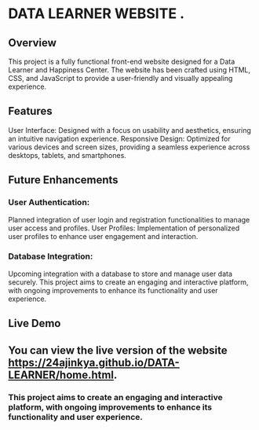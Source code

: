 # DATA LEARNER WEBSITE .

## Overview
This project is a fully functional front-end website designed for a Data Learner and Happiness Center. The website has been crafted using HTML, CSS, and JavaScript to provide a user-friendly and visually appealing experience.

## Features
User Interface: Designed with a focus on usability and aesthetics, ensuring an intuitive navigation experience.
Responsive Design: Optimized for various devices and screen sizes, providing a seamless experience across desktops, tablets, and smartphones.

## Future Enhancements

### User Authentication: 
Planned integration of user login and registration functionalities to manage user access and profiles.
User Profiles: Implementation of personalized user profiles to enhance user engagement and interaction.

### Database Integration: 
Upcoming integration with a database to store and manage user data securely.
This project aims to create an engaging and interactive platform, with ongoing improvements to enhance its functionality and user experience.

## Live Demo
 ## You can view the live version of the website https://24ajinkya.github.io/DATA-LEARNER/home.html.

### This project aims to create an engaging and interactive platform, with ongoing improvements to enhance its functionality and user experience.

